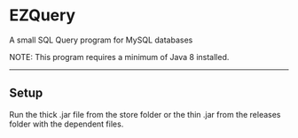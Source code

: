 # EZQuery
A small SQL Query program for MySQL databases

NOTE: This program requires a minimum of Java 8 installed.

---

## Setup

Run the thick .jar file from the  store  folder or the thin .jar from the releases folder with the dependent files.
